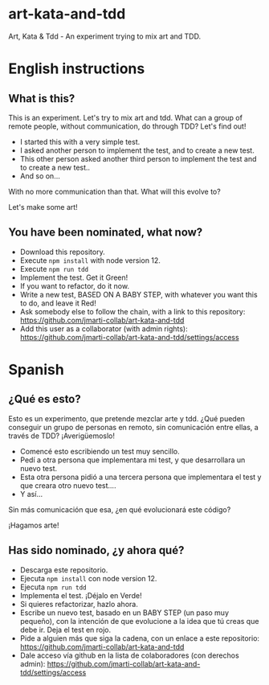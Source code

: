 # art-kata-and-tdd
Art, Kata &amp; Tdd - An experiment trying to mix art and TDD.

# English instructions

## What is this?
This is an experiment. Let's try to mix art and tdd. What can a group of remote people, without communication, do through TDD? Let's find out!

- I started this with a very simple test.
- I asked another person to implement the test, and to create a new test.
- This other person asked another third person to implement the test and to create a new test..
- And so on...

With no more communication than that. What will this evolve to?

Let's make some art!

## You have been nominated, what now?
- Download this repository.
- Execute `npm install` with node version 12.
- Execute `npm run tdd`
- Implement the test. Get it Green!
- If you want to refactor, do it now.
- Write a new test, BASED ON A BABY STEP, with whatever you want this to do, and leave it Red!
- Ask somebody else to follow the chain, with a link to this repository: https://github.com/jmarti-collab/art-kata-and-tdd
- Add this user as a collaborator (with admin rights): https://github.com/jmarti-collab/art-kata-and-tdd/settings/access


# Spanish

## ¿Qué es esto?
Esto es un experimento, que pretende mezclar arte y tdd. ¿Qué pueden conseguir un grupo de personas en remoto, sin comunicación entre ellas, a través de TDD? ¡Averigüemoslo!

- Comencé esto escribiendo un test muy sencillo. 
- Pedí a otra persona que implementara mi test, y que desarrollara un nuevo test. 
- Esta otra persona pidió a una tercera persona que implementara el test y que creara otro nuevo test....
- Y así...

Sin más comunicación que esa, ¿en qué evolucionará este código?

¡Hagamos arte!

## Has sido nominado, ¿y ahora qué?
- Descarga este repositorio.
- Ejecuta `npm install` con node version 12.
- Ejecuta `npm run tdd`
- Implementa el test. ¡Déjalo en Verde!
- Si quieres refactorizar, hazlo ahora. 
- Escribe un nuevo test, basado en un BABY STEP (un paso muy pequeño), con la intención de que evolucione a la idea que tú creas que debe ir. Deja el test en rojo. 
- Pide a alguien más que siga la cadena, con un enlace a este repositorio: https://github.com/jmarti-collab/art-kata-and-tdd
- Dale acceso vía github en la lista de colaboradores (con derechos admin): https://github.com/jmarti-collab/art-kata-and-tdd/settings/access

